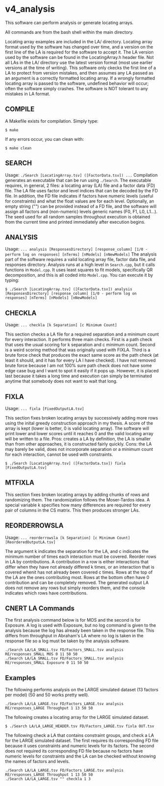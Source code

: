 # v4_analysis

This software can perform analysis or generate locating arrays.

All commands are from the bash shell within the main directory.

Locating array examples are included in the LA/ directory.
Locating array format used by the software has changed over time, and a version on the first line of the LA is required for the software to accept it.
The LA version used by the software can be found in the LocatingArray.h header file.
Not all LAs in the LA/ directory use the latest version format (most use earlier versions at the time of writing).
This software only ckecks the first line of a LA to protect from version mistakes, and then assumes any LA passed as an argument is a correctly formatted locating array.
If a wrongly formatted locating array is passed to the software, undefined behavior will occur; often the software simply crashes.
The software is NOT tolerant to any mistakes in LA format.

## COMPILE
A Makefile exists for compilation. Simply type:
```
$ make
```
If any errors occur, you can clean with:
```
$ make clean
```

## SEARCH
Usage: `./Search [LocatingArray.tsv] ([FactorData.tsv]) ...`
Compilation generates an executable that can be run using `./Search`.
The executable requires, in general, 2 files: a locating array (LA) file and a factor data (FD) file.
The LA file uses factor and level indices that can be decoded by the FD file.
In addition, the FD file indicates if factors have numeric levels (useful for constraints) and what the float values are for each level.
Optionally, an empty string ("") can be provided instead of a FD file, and the software will assign all factors and (non-numeric) levels generic names (F0, F1, L0, L1...).
The seed used for all random samples throughout execution is obtained from the current time and printed immediately after execution begins.

## ANALYSIS
Usage: `... analysis [ResponsesDirectory] [response_column] [1/0 - perform log on responses] [nTerms] [nModels] [nNewModels]`
The analysis part of the software requires a valid locating array file, factor data file, and responses directory.
Analysis runs at a high level in `Search.cpp`, but it calls functions in `Model.cpp`.
It uses least squares to fit models, specifically QR decomposition, and this is all coded into `Model.cpp`.
You can execute it by typing:
```
$ ./Search [LocatingArray.tsv] ([FactorData.tsv]) analysis [ResponsesDirectory] [response_column] [1/0 - perform log on responses] [nTerms] [nModels] [nNewModels]
```

## CHECKLA
Usage: `... checkla [k Separation] [c Minimum Count]`

This section checks a LA file for a required separation and a minimum count for every interaction.
It performs three main checks.
First is a path check that uses the usual scoring for k separation and c minimum count.
Second is a weird scoring method that was originally used with FIXLA.
Third is a brute force check that produces the exact same score as the path check (at least it should, and it has for every LA I have checked).
I have not removed brute force because I am not 100% sure path check does not have some edge case bug and I want to spot it easily if it pops up.
However, it is placed last because it takes a long time and execution can simply be terminated anytime that somebody does not want to wait that long.

## FIXLA
Usage: `... fixla [FixedOutputLA.tsv]`

This section fixes broken locating arrays by successively adding more rows using the inital greedy construction approach in my thesis.
A score of the array is kept (lower is better, 0 is valid locating array).
The software will print lower and lower scores until it reaches 0 and the valid locating array will be written to a file.
Pros: creates a LA by definition, the LA is smaller than from other approaches, it is constructed fairly quickly.
Cons: the LA may barely be valid, does not incorporate separation or a minimum count for each interaction, cannot be used with constraints.
```
$ ./Search [LocatingArray.tsv] ([FactorData.tsv]) fixla [FixedOutputLA.tsv]
```

## MTFIXLA
This section fixes broken locating arrays by adding chunks of rows and randomizing them.
The randomization follows the Moser-Tardos idea.
A special variable k specifies how many differences are required for every pair of columns in the CS matrix.
This then produces stronger LAs.

## REORDERROWSLA
Usage: `... reorderrowsla [k Separation] [c Minimum Count] [ReorderedOutputLA.tsv]`

The argument k indicates the separation for the LA, and c indicates the minimum number of times each interaction must be covered.
Reorder rows in LA by contributions.
A contribution in a row is either interactions that differ when they have not already differed k times, or an interaction that is covered whenit has not already been covered c times.
Rows at the top of the LA are the ones contributing most.
Rows at the bottom often have 0 contribution and can be completely removed.
The generated output LA does not remove any rows but simply reorders them, and the console indicates which rows have contributions.

## CNERT LA Commands
The first analysis command below is for MOS and the second is for Exposure.
A log is used with Exposure, but no log command is given to the analysis because the log has already been taken in the response file.
This differs from throughput in Abraham's LA where no log is taken in the response file so a log must be taken by the analysis software.
```
./Search LA/LA_SMALL.tsv FD/Factors_SMALL.tsv analysis RE/responses_SMALL MOS 0 11 50 50
./Search LA/LA_SMALL.tsv FD/Factors_SMALL.tsv analysis RE/responses_SMALL Exposure 0 11 50 50
```

## Examples
The following performs analysis on the LARGE simulated dataset (13 factors per model) (50 and 50 works pretty well).
```
./Search LA/LA_LARGE.tsv FD/Factors_LARGE.tsv analysis RE/responses_LARGE Throughput 1 13 50 50
```
The following creates a locating array for the LARGE simulated dataset.
```
$ ./Search LA/LA_LARGE_HEADER.tsv FD/Factors_LARGE.tsv fixla OUT.tsv
```
The following check a LA that contains constraint groups, and check a LA for the LARGE simulated dataset.
The first requires its corresponding FD file because it uses constraints and numeric levels for its factors.
The second does not required its corresponding FD file because no factors have numeric levels for constraints and the LA can be checked without knowing the names of factors and levels.
```
./Search LA/LA_LARGE.tsv FD/Factors_LARGE.tsv analysis RE/responses_LARGE Throughput 1 13 50 50
./Search LA/LA_LARGE.tsv "" checkla 1 3
```
